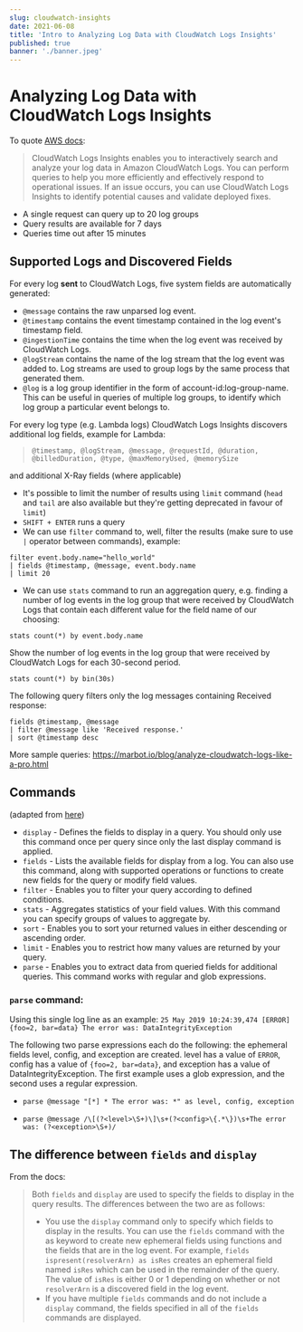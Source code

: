 ```yaml
---
slug: cloudwatch-insights
date: 2021-06-08
title: 'Intro to Analyzing Log Data with CloudWatch Logs Insights'
published: true
banner: './banner.jpeg'
---
```


# Analyzing Log Data with CloudWatch Logs Insights

To quote [AWS docs](https://docs.aws.amazon.com/AmazonCloudWatch/latest/logs/AnalyzingLogData.html):

> CloudWatch Logs Insights enables you to interactively search and analyze your log data in Amazon CloudWatch Logs. You can perform queries to help you more efficiently and effectively respond to operational issues. If an issue occurs, you can use CloudWatch Logs Insights to identify potential causes and validate deployed fixes.

-   A single request can query up to 20 log groups
-   Query results are available for 7 days
-   Queries time out after 15 minutes

## Supported Logs and Discovered Fields

For every log **sent** to CloudWatch Logs, five system fields are automatically generated:

-   `@message` contains the raw unparsed log event.
-   `@timestamp` contains the event timestamp contained in the log event's timestamp field.
-   `@ingestionTime` contains the time when the log event was received by CloudWatch Logs.
-   `@logStream` contains the name of the log stream that the log event was added to. Log streams are used to group logs by the same process that generated them.
-   `@log` is a log group identifier in the form of account-id:log-group-name. This can be useful in queries of multiple log groups, to identify which log group a particular event belongs to.

For every log type (e.g. Lambda logs) CloudWatch Logs Insights discovers additional log fields, example for Lambda:

> `@timestamp, @logStream, @message, @requestId, @duration, @billedDuration, @type, @maxMemoryUsed, @memorySize`

and additional X-Ray fields (where applicable)

-   It's possible to limit the number of results using `limit` command (`head` and `tail` are also available but they're getting deprecated in favour of `limit`)
-   `SHIFT + ENTER` runs a query
-   We can use `filter` command to, well, filter the results (make sure to use `|` operator between commands), example:

```
filter event.body.name="hello_world"
| fields @timestamp, @message, event.body.name
| limit 20
```

-   We can use `stats` command to run an aggregation query, e.g. finding a number of log events in the log group that were received by CloudWatch Logs that contain each different value for the field name of our choosing:

```
stats count(*) by event.body.name
```

Show the number of log events in the log group that were received by CloudWatch Logs for each 30-second period.

```
stats count(*) by bin(30s)
```

The following query filters only the log messages containing Received response:

```
fields @timestamp, @message
| filter @message like 'Received response.'
| sort @timestamp desc
```

More sample queries: https://marbot.io/blog/analyze-cloudwatch-logs-like-a-pro.html

## Commands

(adapted from [here](https://cloud.netapp.com/blog/aws-ci-blg-cloudwatch-log-insights-ultimate-quick-start-guide))

-   `display` - Defines the fields to display in a query. You should only use this command once per query since only the last display command is applied.
-   `fields` - Lists the available fields for display from a log. You can also use this command, along with supported operations or functions to create new fields for the query or modify field values.
-   `filter` - Enables you to filter your query according to defined conditions.
-   `stats` - Aggregates statistics of your field values. With this command you can specify groups of values to aggregate by.
-   `sort` - Enables you to sort your returned values in either descending or ascending order.
-   `limit` - Enables you to restrict how many values are returned by your query.
-   `parse` - Enables you to extract data from queried fields for additional queries. This command works with regular and glob expressions.

### `parse` command:

Using this single log line as an example:
`25 May 2019 10:24:39,474 [ERROR] {foo=2, bar=data} The error was: DataIntegrityException`

The following two parse expressions each do the following: the ephemeral fields level, config, and exception are created. level has a value of `ERROR`, config has a value of `{foo=2, bar=data}`, and exception has a value of DataIntegrityException. The first example uses a glob expression, and the second uses a regular expression.

-   `parse @message "[*] * The error was: *" as level, config, exception`

-   `parse @message /\[(?<level>\S+)\]\s+(?<config>\{.*\})\s+The error was: (?<exception>\S+)/`

## The difference between `fields` and `display`

From the docs:

> Both `fields` and `display` are used to specify the fields to display in the query results. The differences between the two are as follows:
>
> -   You use the `display` command only to specify which fields to display in the results. You can use the `fields` command with the as keyword to create new ephemeral fields using functions and the fields that are in the log event. For example, `fields ispresent(resolverArn) as isRes` creates an ephemeral field named `isRes` which can be used in the remainder of the query. The value of `isRes` is either 0 or 1 depending on whether or not `resolverArn` is a discovered field in the log event.
> -   If you have multiple `fields` commands and do not include a `display` command, the fields specified in all of the `fields` commands are displayed.
